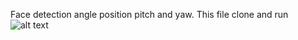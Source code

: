Face detection angle position  pitch and yaw.
This file clone and run
![alt text](https://github.com/alombd/face-detection-posenet/tree/master/img/angle.png)